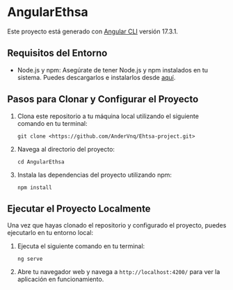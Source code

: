 # AngularEthsa

Este proyecto está generado con [Angular CLI](https://github.com/angular/angular-cli) versión 17.3.1.

## Requisitos del Entorno
- Node.js y npm: Asegúrate de tener Node.js y npm instalados en tu sistema. Puedes descargarlos e instalarlos desde [aquí](https://nodejs.org/).

## Pasos para Clonar y Configurar el Proyecto

1. Clona este repositorio a tu máquina local utilizando el siguiente comando en tu terminal:
    ```
    git clone <https://github.com/AnderVnq/Ehtsa-project.git>
    ```

2. Navega al directorio del proyecto:
    ```
    cd AngularEthsa
    ```

3. Instala las dependencias del proyecto utilizando npm:
    ```
    npm install
    ```

## Ejecutar el Proyecto Localmente

Una vez que hayas clonado el repositorio y configurado el proyecto, puedes ejecutarlo en tu entorno local:

1. Ejecuta el siguiente comando en tu terminal:
    ```
    ng serve
    ```

2. Abre tu navegador web y navega a `http://localhost:4200/` para ver la aplicación en funcionamiento.


